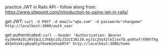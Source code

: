 practice JWT in Rails API - follow along from: https://www.sitepoint.com/introduction-to-using-jwt-in-rails/

get JWT:
`curl -X POST -d email="a@a.com" -d password="changeme" http://localhost:3000/auth_user`

get authenticated:
`curl --header "Authorization: Bearer eyJ0eXAiOiJKV1QiLCJhbGciOiJIUzI1NiJ9.eyJ1c2VyX2lkIjoxfQ.po9twTrX99V7XgAk5mVskkiq8aa0lpYOue62ehubRY4" http://localhost:3000/home`
